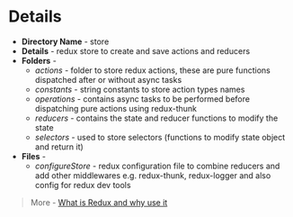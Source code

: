 # Details

- **Directory Name** - store
- **Details** - redux store to create and save actions and reducers
- **Folders** -
  - _actions_ - folder to store redux actions, these are pure functions dispatched after or without async tasks
  - _constants_ - string constants to store action types names
  - _operations_ - contains async tasks to be performed before dispatching pure actions using redux-thunk
  - _reducers_ - contains the state and reducer functions to modify the state
  - _selectors_ - used to store selectors (functions to modify state object and return it)
- **Files** -
  - _configureStore_ - redux configuration file to combine reducers and add other middlewares e.g. redux-thunk, redux-logger and also config for redux dev tools

> More - [What is Redux and why use it](https://blog.logrocket.com/why-use-redux-reasons-with-clear-examples-d21bffd5835/)
